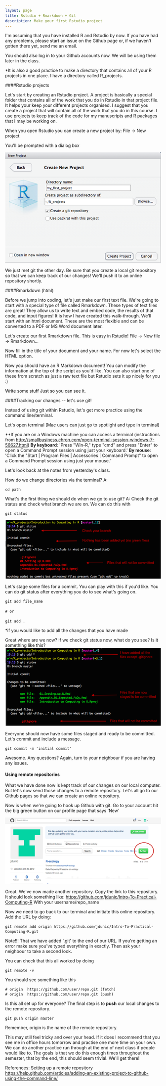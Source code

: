 ```yaml
---
layout: page
title: Rstudio + Rmarkdown + Git
description: Make your first Rstudio project
---
```



I'm assuming that you have installed R and Rstudio by now. If you have had any problems, please start an issue on the Github page or, if we haven't gotten there yet, send me an email.

You should also log in to your Github accounts now. We will be using them later in the class.

*It is also a good practice to make a directory that contains all of your R projects in one place. I have a directory called R_projects.

####Rstudio projects

Let's start by creating an Rstudio project. A project is basically a special folder that contains all of the work that you do in Rstudio in that project file. It helps your keep your different projects organised. I suggest that you create a project that will contain all of the work that you do in this course. I use projects to keep track of the code for my manuscripts and R packages that I may be working on. 

When you open Rstudio you can create a new project by:
File -> New project

You'll be prompted with a dialog box

![New project dialog box. Make sure you create a git repository (it will create a local repo).](../images/Rstudio_create_new_project.png)

We just met git the other day. Be sure that you create a local git repository so that we can keep track of our changes! We'll push it to an online repository shortly.


####Rmarkdown (html)

Before we jump into coding, let's just make our first text file. We're going to start with a special type of file called Rmarkdown. These types of text files are great! They allow us to write text and embed code, the results of that code, and input figures! It is how I have created this walk-through. We'll start with an html document. These are the most flexible and can be converted to a PDF or MS Word document later. 

Let's create our first Rmarkdown file. This is easy in Rstudio!
File -> New file -> Rmarkdown...

Now fill in the title of your document and your name. For now let's select the HTML option. 

Now you should have an R Markdown document! You can modify the information at the top of the script as you'd like. You can also start one of these from scratch as just a raw text file but Rstudio sets it up nicely for you :)

Write some stuff Just so you can see it. 

####Tracking our changes -- let's use git!

Instead of using git within Rstudio, let's get more practice using the command line/terminal. 

Let's open terminal (Mac users can just go to spotlight and type in terminal)

**If you are on a Windows machine you can access a terminal (instructions from http://smallbusiness.chron.com/open-terminal-session-windows-7-56627.html)
**By keyboard**: 'Press "Win-R," type "cmd" and press "Enter" to open a Command Prompt session using just your keyboard.'
**By mouse**: 'Click the "Start | Program Files | Accessories | Command Prompt" to open a Command Prompt session using just your mouse.'


Let's look back at the notes from yesterday's class.

How do we change directories via the terminal?
A: 

~~~
cd path
~~~

What's the first thing we should do when we go to use git?
A: Check the git status and check what branch we are on. We can do this with 

~~~
git status
~~~

![You should see something like this. Today the branch doesn't matter since we should all have master. We will learn more about this later, but for now I want you to just note where this information is. We can see that we have not staged anything. And in red at the bottom we can see all of the new files that have been created that we have yet to add.](../images/git_status1.png)

Let's stage some files for a commit. You can play with this if you'd like. You can do git status after everything you do to see what's going on.

~~~
git add file_name

# or 

git add .
~~~

*if you would like to add all the changes that you have made


Great where are we now? If we check git status now, what do you see? Is it something like this?
![The files in green are what you have added and are what will be tracked by git when we commit. The files in red are ones that git is not keeping track of and will not be committed.](../images/git_add1.png)


Everyone should now have some files staged and ready to be committed. Let's commit and include a message.

~~~
git commit -m 'initial commit'
~~~

Awesome. Any questions? Again, turn to your neighbour if you are having any issues. 

#### Using remote repositories

What we have done now is kept track of our changes on our local computer. But let's now send those changes to a remote repository. Let's all go to our Github pages so that we can create an online repository. 

Now is when we're going to hook up Github with git. Go to your account hit the big green button on our profile page that says 'New'

![In case you forget. This is the button to make a new repository!](../images/git_create_repo.png)

Great. We've now made another repository. Copy the link to this repository. It should look something like:
https://github.com/jdunic/Intro-To-Practical-Computing-R
With your username/repo_name

Now we need to go back to our terminal and initiate this online repository.
Add the URL by doing:

~~~
git remote add origin https://github.com/jdunic/Intro-To-Practical-Computing-R.git
~~~

Note!!! That we have added '.git' to the end of our URL. If you're getting an error make sure you've typed everything in exactly. Then ask your neighbour to take a second look.

You can check that this all worked by doing

~~~
git remote -v
~~~

You should see something like this

~~~
# origin  https://github.com/user/repo.git (fetch)
# origin  https://github.com/user/repo.git (push)
~~~

Is this all set up for everyone? The final step is to **push** our local changes to the remote repository.

~~~
git push origin master
~~~

Remember, origin is the name of the remote repository.


This may still feel tricky and over your head. If it does I recommend that you see me in office hours tomorrow and practise one more time on your own. We can do another practice run through at the end of next class if people would like to. The goals is that we do this enough times throughout the semester, that by the end, this should seem trivial. We'll get there!



References:
Setting up a remote repository
https://help.github.com/articles/adding-an-existing-project-to-github-using-the-command-line/








